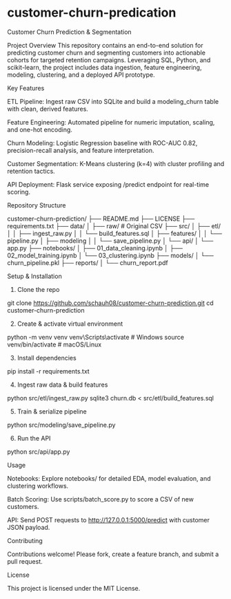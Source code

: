 # customer-churn-predication

Customer Churn Prediction & Segmentation

Project Overview
This repository contains an end-to-end solution for predicting customer churn and segmenting customers into actionable cohorts for targeted retention campaigns. Leveraging SQL, Python, and scikit-learn, the project includes data ingestion, feature engineering, modeling, clustering, and a deployed API prototype.

Key Features

ETL Pipeline: Ingest raw CSV into SQLite and build a modeling_churn table with clean, derived features.

Feature Engineering: Automated pipeline for numeric imputation, scaling, and one-hot encoding.

Churn Modeling: Logistic Regression baseline with ROC-AUC 0.82, precision-recall analysis, and feature interpretation.

Customer Segmentation: K-Means clustering (k=4) with cluster profiling and retention tactics.

API Deployment: Flask service exposing /predict endpoint for real-time scoring.

Repository Structure

customer-churn-prediction/
├── README.md
├── LICENSE
├── requirements.txt
├── data/
│   ├── raw/             # Original CSV
├── src/
│   ├── etl/
│   │   ├── ingest_raw.py
│   │   └── build_features.sql
│   ├── features/
│   │   └── pipeline.py
│   ├── modeling
│   │   └── save_pipeline.py
│   └── api/
│       └── app.py
├── notebooks/
│   ├── 01_data_cleaning.ipynb
│   ├── 02_model_training.ipynb
│   └── 03_clustering.ipynb
├── models/
│   └── churn_pipeline.pkl
├── reports/
│   └── churn_report.pdf


Setup & Installation

1. Clone the repo

git clone https://github.com/schauh08/customer-churn-prediction.git
cd customer-churn-prediction

2. Create & activate virtual environment

python -m venv venv
venv\Scripts\activate    # Windows
source venv/bin/activate   # macOS/Linux

3. Install dependencies

pip install -r requirements.txt

4. Ingest raw data & build features

python src/etl/ingest_raw.py
sqlite3 churn.db < src/etl/build_features.sql

5. Train & serialize pipeline

python src/modeling/save_pipeline.py

6. Run the API

python src/api/app.py

Usage

Notebooks: Explore notebooks/ for detailed EDA, model evaluation, and clustering workflows.

Batch Scoring: Use scripts/batch_score.py to score a CSV of new customers.

API: Send POST requests to http://127.0.0.1:5000/predict with customer JSON payload.

Contributing

Contributions welcome! Please fork, create a feature branch, and submit a pull request.

License

This project is licensed under the MIT License.
